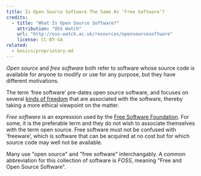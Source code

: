 ```yaml
---
title: Is Open Source Software The Same As ‘Free Software’?
credits:
  - title: "What Is Open Source Software?"
    attribution: "OSS Watch"
    url: "http://oss-watch.ac.uk/resources/opensourcesoftware"
    license: CC-BY-SA
related:
  - basics/proprietary.md
---
```


_Open source_ and _free software_ both refer to software whose source code is available for anyone to modify or use for any purpose, but they have different motivations.

The term ‘free software’ pre-dates open source software, and focuses on several [kinds of freedom](http://www.gnu.org/philosophy/free-sw.en.html) that are associated with the software, thereby taking a more ethical viewpoint on the matter.

_Free software_ is an expression used by the [Free Software Foundation](http://www.fsf.org/). For some, it is the preferable term and they do not wish to associate themselves with the term open source. Free software must not be confused with ‘freeware’, which is software that can be acquired at no cost but for which source code may well not be available.

Many use "open source" and "free software" interchangably. A common abbreviation for this collection of software is _FOSS_, meaning "Free and Open Source Software".
